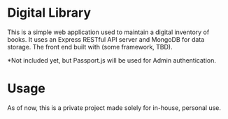 # Digital Library
This is a simple web application used to maintain a digital inventory of books.
It uses an Express RESTful API server and MongoDB for data storage.
The front end built with (some framework, TBD).

*Not included yet, but Passport.js will be used for Admin authentication.

# Usage
As of now, this is a private project made solely for in-house, personal use.
